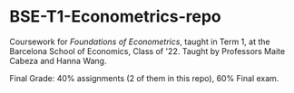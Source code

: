 # BSE-T1-Econometrics-repo
Coursework for *Foundations of Econometrics*, taught in Term 1, at the Barcelona School of Economics, Class of '22. Taught by Professors Maite Cabeza and Hanna Wang.

Final Grade: 40% assignments (2 of them in this repo), 60% Final exam.
